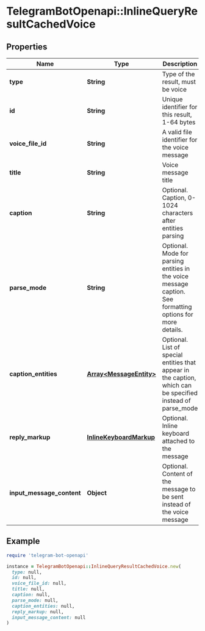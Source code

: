 # TelegramBotOpenapi::InlineQueryResultCachedVoice

## Properties

| Name | Type | Description | Notes |
| ---- | ---- | ----------- | ----- |
| **type** | **String** | Type of the result, must be voice |  |
| **id** | **String** | Unique identifier for this result, 1-64 bytes |  |
| **voice_file_id** | **String** | A valid file identifier for the voice message |  |
| **title** | **String** | Voice message title |  |
| **caption** | **String** | Optional. Caption, 0-1024 characters after entities parsing | [optional] |
| **parse_mode** | **String** | Optional. Mode for parsing entities in the voice message caption. See formatting options for more details. | [optional] |
| **caption_entities** | [**Array&lt;MessageEntity&gt;**](MessageEntity.md) | Optional. List of special entities that appear in the caption, which can be specified instead of parse_mode | [optional] |
| **reply_markup** | [**InlineKeyboardMarkup**](InlineKeyboardMarkup.md) | Optional. Inline keyboard attached to the message | [optional] |
| **input_message_content** | **Object** | Optional. Content of the message to be sent instead of the voice message | [optional] |

## Example

```ruby
require 'telegram-bot-openapi'

instance = TelegramBotOpenapi::InlineQueryResultCachedVoice.new(
  type: null,
  id: null,
  voice_file_id: null,
  title: null,
  caption: null,
  parse_mode: null,
  caption_entities: null,
  reply_markup: null,
  input_message_content: null
)
```

